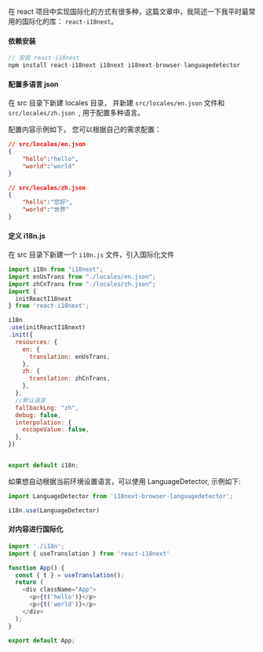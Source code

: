 在 react 项目中实现国际化的方式有很多种，这篇文章中，我简述一下我平时最常用的国际化的库： `react-i18next`。

#### 依赖安装

```js
// 安装 react-i18next
npm install react-i18next i18next i18next-browser-languagedetector
```

#### 配置多语言 json

在 src 目录下新建 locales 目录， 并新建 `src/locales/en.json` 文件和 `src/locales/zh.json `, 用于配置多种语言。

配置内容示例如下， 您可以根据自己的需求配置：

```json
// src/locales/en.json
{
    "hello":"hello",
    "world":"world"
}
```

```json
// src/locales/zh.json
{
    "hello":"您好",
    "world":"世界"
}
```

#### 定义 i18n.js

在 src 目录下新建一个 `i18n.js` 文件，引入国际化文件

```js
import i18n from "i18next";
import enUsTrans from "./locales/en.json";
import zhCnTrans from "./locales/zh.json";
import {
  initReactI18next
} from 'react-i18next';

i18n
.use(initReactI18next)
.init({
  resources: {
    en: {
      translation: enUsTrans,
    },
    zh: {
      translation: zhCnTrans,
    },
  },
  //默认语言
  fallbackLng: "zh",
  debug: false,
  interpolation: {
    escapeValue: false,
  },
})


export default i18n;
```

如果想自动根据当前环境设置语言，可以使用 LanguageDetector, 示例如下:

```js
import LanguageDetector from 'i18next-browser-languagedetector';

i18n.use(LanguageDetector)
```

#### 对内容进行国际化

```js
import './i18n';
import { useTranslation } from 'react-i18next'

function App() {
  const { t } = useTranslation();
  return (
    <div className="App">
      <p>{t('hello')}</p>
	  <p>{t('world')}</p>
    </div>
  );
}

export default App;
```

